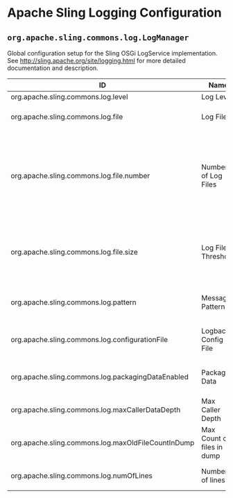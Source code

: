 # Apache Sling Logging Configuration

## `org.apache.sling.commons.log.LogManager`

Global configuration setup for the Sling OSGi LogService implementation. See http://sling.apache.org/site/logging.html for more detailed documentation and description.

| ID  | Name | Required | Type | Default value | Description |
| --- | ---- | -------- | ---- | ------------- | ----------- |
| org.apache.sling.commons.log.level | Log Level | `true` | `String` | `[info]` | Root Logger log level setting. |
| org.apache.sling.commons.log.file | Log File | `true` | `String` | `[logs/error.log]` | The name and path of the log file. If this is empty, logging goes to standard output (the console). If this path is relative it is resolved below ${sling.home}. |
| org.apache.sling.commons.log.file.number | Number of Log Files | `true` | `Integer` | `[5]` | The number of log files to keep. When the threshold of the log file reaches the configured maximum (see Log File Threshold), the log file is copied and a new log file is created. This setting specifies how many generations (incl. the active log file) should be kept. This is a positive numeric value. The default value is 5. If the Log File Threshold property specifies time/date controlled log file rotation, log file deletion can be disabled by setting the number of log files to '0'. Warning: setting this to a high number (more than 20) may be expensive on some file-systems, because all files need to be renamed when log files are rotated. |
| org.apache.sling.commons.log.file.size | Log File Threshold | `true` | `String` | `['.'yyyy-MM-dd]` | Controls the rotation of the log file by setting a maximum file size or a time/date schedule at which to rotate the log file. A size limit can be specified setting a pure number indicating the number of bytes or a number with a size indicator KB, MB, or GB (case is ignored). A time/date schedule can be specified as a java.util.SimpleDateFormat pattern. The default is "'.'yyyy-MM-dd" (daily log rotation). |
| org.apache.sling.commons.log.pattern | Message Pattern | `true` | `String` | `[%d{dd.MM.yyyy HH:mm:ss.SSS} *%level* [%thread] %logger %msg%n]` | Message Pattern for formatting the log messages. For complete details refer to http://logback.qos.ch/manual/layouts.html#ClassicPatternLayout |
| org.apache.sling.commons.log.configurationFile | Logback Config File | `true` | `String` | `null` | The name and path of the Logback Config file. If this is empty, then default configuration would be used. If this path is relative it is resolved below ${sling.home}. See http://logback.qos.ch/manual/ for details. |
| org.apache.sling.commons.log.packagingDataEnabled | Packaging Data | `true` | `Boolean` | `null` | Include the packaging data which provide details about jar name and version of jar from which the class is loaded as part of stacktrace. See http://logback.qos.ch/reasonsToSwitch.html#packagingData |
| org.apache.sling.commons.log.maxCallerDataDepth | Max Caller Depth | `true` | `Integer` | `[7]` | The stack data depth computed during caller data extraction. See http://logback.qos.ch/manual/layouts.html#caller |
| org.apache.sling.commons.log.maxOldFileCountInDump | Max Count of files in dump | `true` | `Integer` | `[3]` | Maximum number of old rolled over files for each active file to be included while generating the dump as part of Status zip support |
| org.apache.sling.commons.log.numOfLines | Number of lines | `true` | `Integer` | `[1000]` | Number of lines from each log files to include while generating the dump in 'txt' mode. If set to -1 then whole file would be included |
